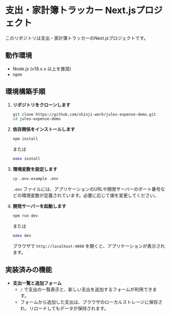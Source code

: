 # 支出・家計簿トラッカー Next.jsプロジェクト

このリポジトリは支出・家計簿トラッカーのNext.jsプロジェクトです。

## 動作環境

- Node.js (v18.x.x 以上を推奨)
- npm

## 環境構築手順

1. **リポジトリをクローンします**

   ```bash
   git clone https://github.com/shinji-work/jules-expense-demo.git
   cd jules-expense-demo
   ```

2. **依存関係をインストールします**

   ```bash
   npm install
   ```

   または

   ```bash
   make install
   ```

3. **環境変数を設定します**

   ```bash
   cp .env.example .env
   ```

   `.env` ファイルには、アプリケーションのURLや開発サーバーのポート番号などの環境変数が定義されています。必要に応じて値を変更してください。

4. **開発サーバーを起動します**
   ```bash
   npm run dev
   ```
   または
   ```bash
   make dev
   ```
   ブラウザで `http://localhost:4000` を開くと、アプリケーションが表示されます。

## 実装済みの機能

- **支出一覧と追加フォーム**
  - `/` で支出の一覧表示と、新しい支出を追加するフォームが利用できます。
  - フォームから追加した支出は、ブラウザのローカルストレージに保存され、リロードしてもデータが保持されます。
